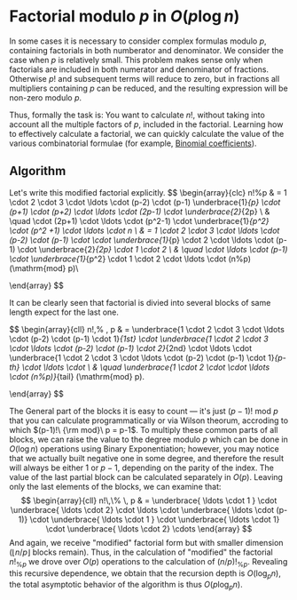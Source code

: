 <!--?title Factorial modulo P -->
# Factorial modulo $p$ in $O(p \log n)$
In some cases it is necessary to consider complex formulas modulo $p$, containing factorials in both numberator and denominator. We consider the case when $p$ is relatively small. This problem makes sense only when factorials are included in both numerator and denominator of fractions. Otherwise $p!$ and subsequent terms will reduce to zero, but in fractions all multipliers containing $p$ can be reduced, and the resulting expression will be non-zero modulo $p$.

Thus, formally the task is: You want to calculate $n!%p$, without taking into account all the multiple factors of $p$, included in the factorial. Learning how to effectively calculate a factorial, we can quickly calculate the value of the various combinatorial formulae (for example, [Binomial coefficients](https://cp-algorithms.com/combinatorics/binomial-coefficients.html)).

## Algorithm
Let's write this modified factorial explicitly.
$$
\begin{array}{clc}
n!\%p & = 1 \cdot 2 \cdot 3 \cdot \ldots \cdot (p-2) \cdot (p-1) \underbrace{1}_{p} \cdot (p+1) \cdot (p+2) \cdot \ldots \cdot (2p-1) \cdot \underbrace{2}_{2p} \\ & \quad \cdot (2p+1) \cdot \ldots \cdot (p^2-1) \cdot \underbrace{1}_{p^2} \cdot (p^2 +1) \cdot \ldots \cdot n \\
& = 1 \cdot 2 \cdot 3 \cdot \ldots \cdot (p-2) \cdot (p-1) \cdot \cdot \underbrace{1}_{p} \cdot 2 \cdot \ldots \cdot (p-1) \cdot \underbrace{2}_{2p} \cdot 1 \cdot 2 \\
& \quad \cdot \ldots \cdot (p-1) \cdot \underbrace{1}_{p^2}
\cdot 1 \cdot 2 \cdot \ldots \cdot (n\%p) (\mathrm{mod} p)\\

\end{array}
$$

It can be clearly seen that factorial is divied into several blocks of same length expect for the last one.

$$
\begin{array}{cll}
n!\,\% \, p & = \underbrace{1 \cdot 2 \cdot 3 \cdot \ldots \cdot (p-2) \cdot (p-1) \cdot 1}_{1st} \cdot \underbrace{1 \cdot 2 \cdot 3 \cdot \ldots \cdot (p-2) \cdot (p-1) \cdot 2}_{2nd} \cdot \ldots \cdot \underbrace{1 \cdot 2 \cdot 3 \cdot \ldots \cdot (p-2) \cdot (p-1) \cdot 1}_{p-th} \cdot \ldots \cdot \\
& \quad \underbrace{1 \cdot 2 \cdot \cdot \ldots \cdot (n\%p)}_{tail} (\mathrm{mod} p).

\end{array}
$$

The General part of the blocks it is easy to count — it's just $(p-1)!\ \mathrm{mod}\ p$ that you can calculate programmatically or via Wilson theorum, accroding to which $(p-1)!\ {\rm mod}\ p = p-1$. To multiply these common parts of all blocks, we can raise the value to the degree modulo $p$ which can be done in $O(\log n)$ operations using Binary Exponentiation; however, you may notice that we actually built negative one in some degree, and therefore the result will always be either $1$ or $p-1$, depending on the parity of the index. The value of the last partial block can be calculated separately in $O(p)$. Leaving only the last elements of the blocks, we can examine that:
$$
\begin{array}{cll}
n!\,\% \, p & = \underbrace{ \ldots \cdot 1 } \cdot \underbrace{ \ldots \cdot 2} \cdot \ldots \cdot \underbrace{ \ldots \cdot (p-1)} \cdot \underbrace{ \ldots \cdot 1 } \cdot \underbrace{ \ldots \cdot 1} \cdot \underbrace{ \ldots \cdot 2} \cdots
\end{array}
$$
And again, we receive "modified" factorial form but with smaller dimension ($\lfloor n / p \rfloor$ blocks remain). Thus, in the calculation of "modified" the factorial $n!_{\%p}$ we drove over $O(p)$ operations to the calculation of $(n/p)!_{\%p}$. Revealing this recursive dependence, we obtain that the recursion depth is $O(\log_p n)$, the total asymptotic behavior of the algorithm is thus $O(p \log_p n)$.
